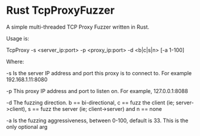 # Rust TcpProxyFuzzer
A simple multi-threaded TCP Proxy Fuzzer written in Rust.

Usage is:


TcpProxy -s <server_ip:port> -p <proxy_ip:port> -d <b|c|s|n> [-a 1-100]

Where:

  -s Is the server IP address and port this proxy is to connect to. For example 192.168.1.11:8080
  
  -p This proxy IP address and port to listen on. For example, 127.0.0.1:8088
  
  -d The fuzzing direction. b == bi-directional, c == fuzz the client (ie; server->client), s == fuzz the server (ie; client->server) and n == none
  
  -a Is the fuzzing aggressiveness, between 0-100, default is 33. This is the only optional arg

